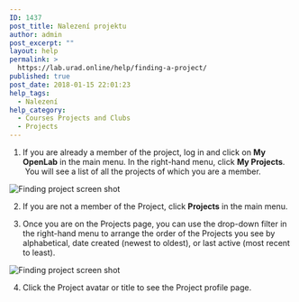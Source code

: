 ```yaml
---
ID: 1437
post_title: Nalezení projektu
author: admin
post_excerpt: ""
layout: help
permalink: >
  https://lab.urad.online/help/finding-a-project/
published: true
post_date: 2018-01-15 22:01:23
help_tags:
  - Nalezení
help_category:
  - Courses Projects and Clubs
  - Projects
---
```

1. If you are already a member of the project, log in and click on <strong>My OpenLab</strong> in the main menu. In the right-hand menu, click <strong>My Projects</strong>.  You will see a list of all the projects of which you are a member.

<img class="alignnone wp-image-36503 size-full" src="https://openlab.citytech.cuny.edu/wp-content/uploads/2012/09/Finding_project_1_V2.png" alt="Finding project screen shot" />

2. If you are not a member of the Project, click <strong>Projects</strong> in the main menu.

3. Once you are on the Projects page, you can use the drop-down filter in the right-hand menu to arrange the order of the Projects you see by alphabetical, date created (newest to oldest), or last active (most recent to least).

<img class="alignnone wp-image-36504 size-full" src="https://openlab.citytech.cuny.edu/wp-content/uploads/2012/09/Finding_project_2_V2.png" alt="Finding project screen shot" />

4. Click the Project avatar or title to see the Project profile page.
